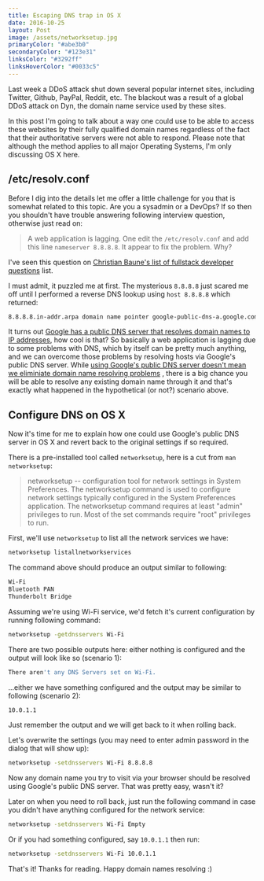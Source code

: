 ```yaml
---
title: Escaping DNS trap in OS X
date: 2016-10-25
layout: Post
image: /assets/networksetup.jpg
primaryColor: "#abe3b0"
secondaryColor: "#123e31"
linksColor: "#3292ff"
linksHoverColor: "#0033c5"
---
```


Last week a DDoS attack shut down several popular internet sites, including
Twitter, Github, PayPal, Reddit, etc. The blackout was a result of a global
DDoS attack on Dyn, the domain name service used by these sites.

In this post I'm going to talk about a way one could use to be able to access
these websites by their fully qualified domain names regardless of the fact that
their authoritative servers were not able to respond. Please note that although
the method applies to all major Operating Systems, I'm only discussing OS X here.

/etc/resolv.conf
----------------

Before I dig into the details let me offer a little challenge for you that is
somewhat related to this topic.
Are you a sysadmin or a DevOps? If so then you
shouldn't have trouble answering following interview question, otherwise just
read on:

> A web application is lagging. One edit the `/etc/resolv.conf` and add this line
> `nameserver 8.8.8.8`. It appear to fix the problem. Why?

I've seen this question on
[Christian Baune's list of fullstack developer
questions](https://www.quora.com/What-should-a-fullstack-developer-know-in-2016-1/answer/Christian-Baune)
list.

I must admit, it puzzled me at first. The mysterious `8.8.8.8` just scared me
off until I performed a reverse DNS lookup using `host 8.8.8.8` which returned:

```bash
8.8.8.8.in-addr.arpa domain name pointer google-public-dns-a.google.com.
```

It turns out [Google has a public DNS server that resolves domain names to IP
addresses](https://en.wikipedia.org/wiki/Google_Public_DNS), how cool is that?
So basically a web application is lagging due to
some problems with DNS, which by itself can be pretty much anything, and we
can overcome those problems by resolving hosts via Google's public DNS server.
While [using Google's public DNS server doesn't mean we eliminiate domain
name resolving
problems](https://serverfault.com/questions/811123/what-would-happen-if-someone-would-flush-host-from-google-public-dns-while-its)
, there is a big chance you will be able to resolve
any existing domain name through it and that's exactly what happened in the
hypothetical (or not?) scenario above.

Configure DNS on OS X
---------------------

Now it's time for me to explain how one could use Google's public DNS server
in OS X and revert back to the original settings if so required.

There is a pre-installed tool called `networksetup`, here is a cut
from `man networksetup`:

> networksetup -- configuration tool for network settings in System Preferences.
> The networksetup command is used to configure network settings typically
> configured in the System Preferences application. The
> networksetup command requires at least "admin" privileges to run. Most of
> the set commands require "root" privileges to run.

First, we'll use `networksetup` to list all the network services we have:

```bash
networksetup listallnetworkservices
```

The command above should produce an output similar to following:

```bash
Wi-Fi
Bluetooth PAN
Thunderbolt Bridge
```

Assuming we're using Wi-Fi service, we'd fetch it's current configuration
by running following command:

```bash
networksetup -getdnsservers Wi-Fi
```

There are two possible outputs here: either nothing is configured and the
output will look like so (scenario 1):

```bash
There aren't any DNS Servers set on Wi-Fi.
```

...either we have something configured and the output may be similar to
following (scenario 2):

```bash
10.0.1.1
```

Just remember the output and we will get back to it when rolling back.

Let's overwrite the settings (you may need to enter admin password in the
dialog that will show up):

```bash
networksetup -setdnsservers Wi-Fi 8.8.8.8
```

Now any domain name you try to visit via your browser should be resolved
using Google's public DNS server. That was pretty easy, wasn't it?

Later on when you need to roll back, just run the following command in
case you didn't have anything configured for the network service:

```bash
networksetup -setdnsservers Wi-Fi Empty
```

Or if you had something configured, say `10.0.1.1` then run:

```bash
networksetup -setdnsservers Wi-Fi 10.0.1.1
```

That's it! Thanks for reading. Happy domain names resolving :)
